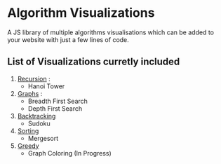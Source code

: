 # Algorithm Visualizations

A JS library of multiple algorithms visualisations which can be added to your website with just a few lines of code. 

## List of Visualizations curretly included
1. [Recursion](https://paprajapati9.github.io/pp-algo-viz/recursion/test.html) : 
    * Hanoi Tower
2. [Graphs](https://paprajapati9.github.io/pp-algo-viz/graphs/test.html) : 
    * Breadth First Search
    * Depth First Search
3. [Backtracking](https://paprajapati9.github.io/pp-algo-viz/backtracking/test.html)
    * Sudoku
4. [Sorting](https://paprajapati9.github.io/pp-algo-viz/sorting/test.html)
    * Mergesort
5. [Greedy](https://paprajapati9.github.io/pp-algo-viz/greedy/test.html)
    * Graph Coloring (In Progress)